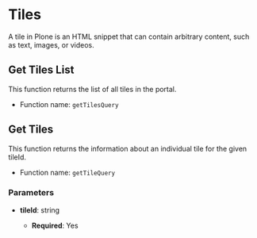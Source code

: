 # Tiles

A tile in Plone is an HTML snippet that can contain arbitrary content, such as text, images, or videos.

## Get Tiles List

This function returns the list of all tiles in the portal.

- Function name: `getTilesQuery`

## Get Tiles

This function returns the information about an individual tile for the given tileId.

- Function name: `getTileQuery`

### Parameters

- **tileId**: string

  - **Required**: Yes
